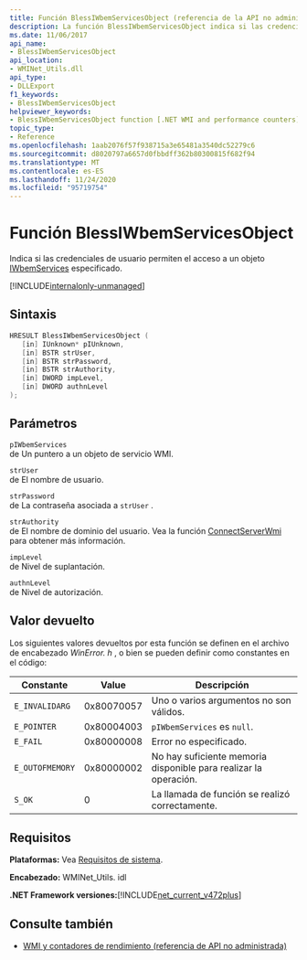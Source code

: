```yaml
---
title: Función BlessIWbemServicesObject (referencia de la API no administrada)
description: La función BlessIWbemServicesObject indica si las credenciales de usuario permiten el acceso a un objeto IWbemServices
ms.date: 11/06/2017
api_name:
- BlessIWbemServicesObject
api_location:
- WMINet_Utils.dll
api_type:
- DLLExport
f1_keywords:
- BlessIWbemServicesObject
helpviewer_keywords:
- BlessIWbemServicesObject function [.NET WMI and performance counters]
topic_type:
- Reference
ms.openlocfilehash: 1aab2076f57f938715a3e65481a3540dc52279c6
ms.sourcegitcommit: d8020797a6657d0fbbdff362b80300815f682f94
ms.translationtype: MT
ms.contentlocale: es-ES
ms.lasthandoff: 11/24/2020
ms.locfileid: "95719754"
---
```

# <a name="blessiwbemservicesobject-function"></a>Función BlessIWbemServicesObject

Indica si las credenciales de usuario permiten el acceso a un objeto [IWbemServices](/windows/desktop/api/wbemcli/nn-wbemcli-iwbemservices) especificado.

[!INCLUDE[internalonly-unmanaged](../../../../includes/internalonly-unmanaged.md)]

## <a name="syntax"></a>Sintaxis

```cpp
HRESULT BlessIWbemServicesObject (
   [in] IUnknown* pIUnknown,
   [in] BSTR strUser,
   [in] BSTR strPassword,
   [in] BSTR strAuthority,
   [in] DWORD impLevel,
   [in] DWORD authnLevel
);
```

## <a name="parameters"></a>Parámetros

`pIWbemServices`\
de Un puntero a un objeto de servicio WMI.

`strUser`\
de El nombre de usuario.

`strPassword`\
de La contraseña asociada a `strUser` .

`strAuthority`\
de El nombre de dominio del usuario. Vea la función [ConnectServerWmi](connectserverwmi.md) para obtener más información.

`impLevel`\
de Nivel de suplantación.

`authnLevel`\
de Nivel de autorización.

## <a name="return-value"></a>Valor devuelto

Los siguientes valores devueltos por esta función se definen en el archivo de encabezado *WinError. h* , o bien se pueden definir como constantes en el código:

|Constante  |Value  |Descripción  |
|---------|---------|---------|
| `E_INVALIDARG` | 0x80070057 | Uno o varios argumentos no son válidos. |
| `E_POINTER` | 0x80004003 | `pIWbemServices` es `null`. |
| `E_FAIL` | 0x80000008 | Error no especificado. |
| `E_OUTOFMEMORY` | 0x80000002 | No hay suficiente memoria disponible para realizar la operación. |
| `S_OK` | 0 | La llamada de función se realizó correctamente. |

## <a name="requirements"></a>Requisitos

 **Plataformas:** Vea [Requisitos de sistema](../../get-started/system-requirements.md).

 **Encabezado:** WMINet_Utils. idl

 **.NET Framework versiones:**[!INCLUDE[net_current_v472plus](../../../../includes/net-current-v472plus.md)]

## <a name="see-also"></a>Consulte también

- [WMI y contadores de rendimiento (referencia de API no administrada)](index.md)
